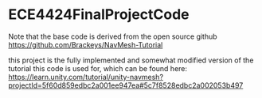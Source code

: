 # ECE4424FinalProjectCode

Note that the base code is derived from the open source github https://github.com/Brackeys/NavMesh-Tutorial

this project is the fully implemented and somewhat modified version of the tutorial this code is used for, which can be found here: https://learn.unity.com/tutorial/unity-navmesh?projectId=5f60d859edbc2a001ee947ea#5c7f8528edbc2a002053b497

